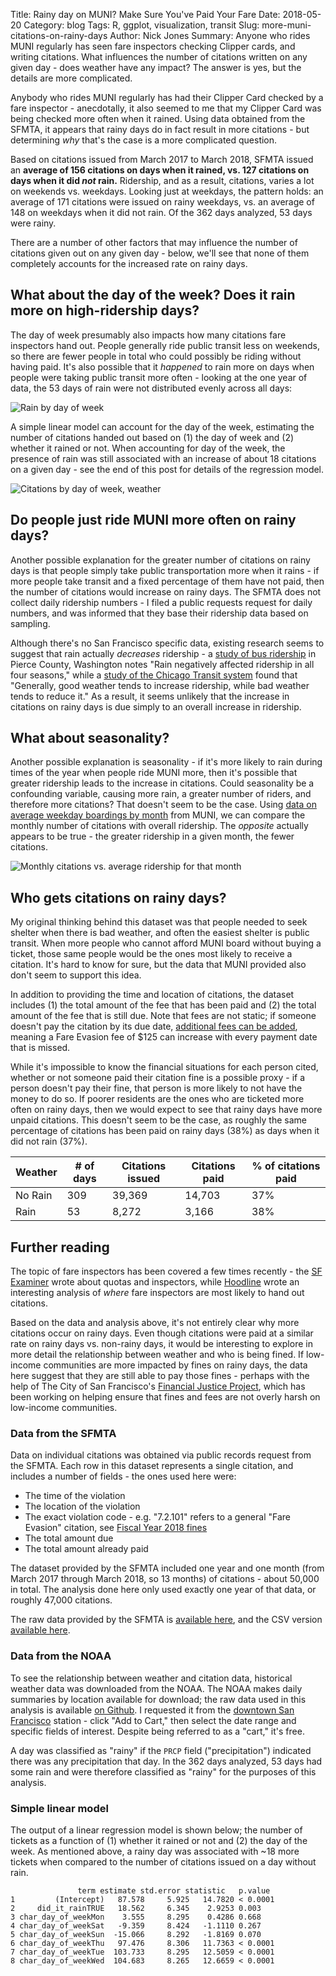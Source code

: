Title: Rainy day on MUNI? Make Sure You've Paid Your Fare
Date: 2018-05-20
Category: blog
Tags: R, ggplot, visualization, transit
Slug: more-muni-citations-on-rainy-days
Author: Nick Jones
Summary: Anyone who rides MUNI regularly has seen fare inspectors checking Clipper cards, and writing citations. What influences the number of citations written on any given day - does weather have any impact? The answer is yes, but the details are more complicated.

Anybody who rides MUNI regularly has had their Clipper Card checked by a fare inspector - anecdotally, it also seemed to me that my Clipper Card was being checked more often when it rained. Using data obtained from the SFMTA, it appears that rainy days do in fact result in more citations - but determining _why_ that's the case is a more complicated question.

Based on citations issued from March 2017 to March 2018, SFMTA issued an **average of 156 citations on days when it rained, vs. 127 citations on days when it did _not_ rain.** Ridership, and as a result, citations, varies a lot on weekends vs. weekdays. Looking just at weekdays, the pattern holds: an average of 171 citations were issued on rainy weekdays, vs. an average of 148 on weekdays when it did not rain. Of the 362 days analyzed, 53 days were rainy.

There are a number of other factors that may influence the number of citations given out on any given day - below, we'll see that none of them completely accounts for the increased rate on rainy days.

## What about the day of the week? Does it rain more on high-ridership days?
The day of week presumably also impacts how many citations fare inspectors hand out. People generally ride public transit less on weekends, so there are fewer people in total who could possibly be riding without having paid. It's also possible that it _happened_ to rain more on days when people were taking public transit more often - looking at the one year of data, the 53 days of rain were not distributed evenly across all days:

![Rain by day of week](images/rain_by_day_of_week.png "Number of days it rained, by day of week")

A simple linear model can account for the day of the week, estimating the number of citations handed out based on (1) the day of week and (2) whether it rained or not. When accounting for day of the week, the presence of rain was still associated with an increase of about 18 citations on a given day - see the end of this post for details of the regression model.

![Citations by day of week, weather](images/boxplot_by_weather_day.png "Citations by day of week, weather")


## Do people just ride MUNI more often on rainy days?
Another possible explanation for the greater number of citations on rainy days is that people simply take public transportation more when it rains - if more people take transit and a fixed percentage of them have not paid, then the number of citations would increase on rainy days. The SFMTA does not collect daily ridership numbers - I filed a public requests request for daily numbers, and was informed that they base their ridership data based on sampling.

Although there's no San Francisco specific data, existing research seems to suggest that rain actually _decreases_ ridership - a [study of bus ridership](http://scholarcommons.usf.edu/jpt/vol15/iss1/6/) in Pierce County, Washington notes "Rain negatively affected ridership in all four seasons," while a [study of the Chicago Transit system](http://www.transportchicago.org/uploads/5/7/2/0/5720074/ps3_transitinclementweather.pdf) found that "Generally, good weather tends to increase ridership, while bad weather tends to reduce it." As a result, it seems unlikely that the increase in citations on rainy days is due simply to an overall increase in ridership.

## What about seasonality?
Another possible explanation is seasonality - if it's more likely to rain during times of the year when people ride MUNI more, then it's possible that greater ridership leads to the increase in citations. Could seasonality be a confounding variable, causing more rain, a greater number of riders, and therefore more citations? That doesn't seem to be the case. Using [data on average weekday boardings by month](https://www.sfmta.com/reports/muni-average-weekday-boardings) from MUNI, we can compare the monthly number of citations with overall ridership. The _opposite_ actually appears to be true - the greater ridership in a given month, the fewer citations.

![Monthly citations vs. average ridership for that month](images/scatter_citation_vs_ridership.png "Monthly citations vs. average ridership")

## Who gets citations on rainy days?
My original thinking behind this dataset was that people needed to seek shelter when there is bad weather, and often the easiest shelter is public transit. When more people who cannot afford MUNI board without buying a ticket, those same people would be the ones most likely to receive a citation. It's hard to know for sure, but the data that MUNI provided also don't seem to support this idea.

In addition to providing the time and location of citations, the dataset includes (1) the total amount of the fee that has been paid and (2) the total amount of the fee that is still due. Note that fees are not static; if someone doesn't pay the citation by its due date, [additional fees can be added](https://www.sfmta.com/getting-around/drive-park/citations), meaning a Fare Evasion fee of $125 can increase with every payment date that is missed.

While it's impossible to know the financial situations for each person cited, whether or not someone paid their citation fine is a possible proxy - if a person doesn't pay their fine, that person is more likely to not have the money to do so. If poorer residents are the ones who are ticketed more often on rainy days, then we would expect to see that rainy days have more unpaid citations. This doesn't seem to be the case, as roughly the same percentage of citations has been paid on rainy days (38%) as days when it did not rain (37%).

<table class="table table-striped">
    <thead>
        <tr>
            <th>Weather</th>
            <th># of days</th>
            <th>Citations issued</th>
            <th>Citations paid</th>
            <th>% of citations paid</th>
        </tr>
    </thead>
    <tbody>
        <tr>
            <td>No Rain</td>
            <td>309</td>
            <td>39,369</td>
            <td>14,703</td>
            <td>37%</td>
        </tr>
        <tr>
            <td>Rain</td>
            <td>53</td>
            <td>8,272</td>
            <td>3,166</td>
            <td>38%</td>
        </tr>
    </tbody>
</table>

## Further reading
The topic of fare inspectors has been covered a few times recently - the [SF Examiner](http://www.sfexaminer.com/exempt-anti-quota-law-muni-fare-inspectors-pressured-issue-tickets/) wrote about quotas and inspectors, while [Hoodline](https://hoodline.com/2017/03/when-it-comes-to-fare-enforcement-muni-s-inspectors-rarely-stray-far-from-hq?utm_source=story&utm_medium=web&utm_campaign=stories) wrote an interesting analysis of _where_ fare inspectors are most likely to hand out citations.

Based on the data and analysis above, it's not entirely clear why more citations occur on rainy days. Even though citations were paid at a similar rate on rainy days vs. non-rainy days, it would be interesting to explore in more detail the relationship between weather and who is being fined. If low-income communities are more impacted by fines on rainy days, the data here suggest that they are still able to pay those fines - perhaps with the help of The City of San Francisco's [Financial Justice Project](http://sftreasurer.org/financialjustice), which has been working on helping ensure that fines and fees are not overly harsh on low-income communities.

### Data from the SFMTA
Data on individual citations was obtained via public records request from the SFMTA. Each row in this dataset represents a single citation, and includes a number of fields - the ones used here were:

* The time of the violation
* The location of the violation
* The exact violation code - e.g. "7.2.101" refers to a general "Fare Evasion" citation, see [Fiscal Year 2018 fines](https://www.sfmta.com/sites/default/files/reports-and-documents/2017/11/fy_18_fines.pdf)
* The total amount due
* The total amount already paid

The dataset provided by the SFMTA included one year and one month (from March 2017 through March 2018, so 13 months) of citations - about 50,000 in total. The analysis done here only used exactly one year of that data, or roughly 47,000 citations.

The raw data provided by the SFMTA is [available here](https://github.com/nrjones8/sf-transit-violation-tickets/blob/master/data/raw/P000340_042418_Transit_Violation_Tickets_March_2017_through_March_2018.xlsx), and the CSV version [available here](https://github.com/nrjones8/sf-transit-violation-tickets/blob/master/data/P000340_042418_Transit_Violation_Tickets_March_2017_through_March_2018.csv).

### Data from the NOAA
To see the relationship between weather and citation data, historical weather data was downloaded from the NOAA. The NOAA makes daily summaries by location available for download; the raw data used in this analysis is available [on Github](https://github.com/nrjones8/sf-transit-violation-tickets/blob/master/data/raw/order_1327523_noaa_2017_01_01_to_2018_04_23.csv). I requested it from the [downtown San Francisco](https://www.ncdc.noaa.gov/cdo-web/datasets/GHCND/stations/GHCND:USW00023272/detail) station - click "Add to Cart," then select the date range and specific fields of interest. Despite being referred to as a "cart," it's free.

A day was classified as "rainy" if the `PRCP` field ("precipitation") indicated there was any precipitation that day. In the 362 days analyzed, 53 days had some rain and were therefore classified as "rainy" for the purposes of this analysis.

### Simple linear model
The output of a linear regression model is shown below; the number of tickets as a function of (1) whether it rained or not and (2) the day of the week. As mentioned above, a rainy day was associated with ~18 more tickets when compared to the number of citations issued on a day without rain.
```
               term estimate std.error statistic   p.value
1         (Intercept)   87.578     5.925   14.7820 < 0.0001
2     did_it_rainTRUE   18.562     6.345    2.9253 0.003
3 char_day_of_weekMon    3.555     8.295    0.4286 0.668
4 char_day_of_weekSat   -9.359     8.424   -1.1110 0.267
5 char_day_of_weekSun  -15.066     8.292   -1.8169 0.070
6 char_day_of_weekThu   97.476     8.306   11.7363 < 0.0001
7 char_day_of_weekTue  103.733     8.295   12.5059 < 0.0001
8 char_day_of_weekWed  104.683     8.265   12.6659 < 0.0001
```

